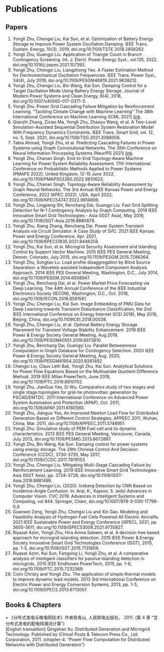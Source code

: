 # Publications

## Papers 

1. Yongli Zhu, Chengxi Liu, Kai Sun, et al. Optimization of Battery Energy Storage to Improve Power System Oscillation Damping. IEEE Trans. Sustain. Energy, 10(3), 2019, doi.org/10.1109/TSTE.2018.2858262. 
2. Yongli Zhu, Guangyi Liu. Application of Triangle Count in Branch Contingency Screening. Int. J. Electr. Power Energy Syst., vol.135, 2022. doi.org/10.1016/j.ijepes.2021.107392. 
3. Yongli Zhu, Chengxi Liu, Liangzhong Yao. A Faster Estimation Method for Electromechanical Oscillation Frequencies. IEEE Trans. Power Syst., 34(4), July 2019, doi.org/10.1109/PESGM46819.2021.9638212. 
4. Yongli Zhu, Chengxi Liu, Bin Wang, Kai Sun. Damping Control for a Target Oscillation Mode Using Battery Energy Storage. Journal of Modern Power Systems and Clean Energy, 6(4), 2018, doi.org/10.1007/s40565-017-0371-3. 
5. Yongli Zhu. Power Grid Cascading Failure Mitigation by Reinforcement Learning. “Tackling Climate Change with Machine Learning” The 38th International Conference on Machine Learning (ICML 2021) [link](https://www.climatechange.ai/papers/icml2021/30).
6. Qianzhi Zhang, Zixiao Ma, Yongli Zhu, Zhaoyu Wang, et al. A Two-Level Simulation-Assisted Sequential Distribution System Restoration Model With Frequency Dynamics Constraints. IEEE Trans. Smart Grid, vol. 12, no. 5, Sept. 2021, doi.org/10.1109/TSG.2021.3088006. 
7. Tabia Ahmad, Yongli Zhu, et al. Predicting Cascading Failures in Power Systems using Graph Convolutional Networks. The 35th Conference on Neural Information Processing Systems (NeurIPS 2021) [link](https://www.climatechange.ai/papers/neurips2021/76).
8. Yongli Zhu, Chanan Singh. End-to-End Topology-Aware Machine Learning for Power System Reliability Assessment. 17th International Conference on Probabilistic Methods Applied to Power Systems (PMAPS 2022), United Kingdom, 12-15 June 2022, doi.org/10.1109/PMAPS53380.2022.9810623.
9. Yongli Zhu, Chanan Singh. Topology-Aware Reliability Assessment by Graph Neural Networks. The 3rd Annual IEEE Kansas Power and Energy Conference, 2022 (KPEC 2022), USA, April 2022, doi.org/10.1109/KPEC54747.2022.9814806.
10. Yongli Zhu, Lingpeng Shi, Renchang Dai, Guangyi Liu. Fast Grid Splitting Detection for N-1 Contingency Analysis by Graph Computing. 2019 IEEE Innovative Smart Grid Technologies - Asia (ISGT Asia), May 2019, doi.org/10.1109/ISGT-Asia.2019.8880879.
11. Yongli Zhu, Xiang Zhang, Renchang Dai. Power System Transient Analysis via Circuit Simulator: A Case Study of SVC. 2021 IEEE Kansas Power and Energy Conference, Apr. 2021, doi.org/10.1109/KPEC51835.2021.9446258.
12. Yongli Zhu, Kai Sun, et al. Microgrid Security Assessment and Islanding Control by Support Vector Machine. 2015 IEEE PES General Meeting, Denver, Colorado, July 2015, doi.org/10.1109/PESGM.2015.7286264. 
13. Yongli Zhu, Songtao Lu. Load profile disaggregation by Blind Source Separation: a Wavelets-assisted Independent Component Analysis Approach. 2014 IEEE PES General Meeting, Washington, D.C., July 2014, doi.org/10.1109/PESGM.2014.6938947.
14. Yongli Zhu, Renchang Dai, et al. Power Market Price Forecasting via Deep Learning. The 44th Annual Conference of the IEEE Industrial Electronics Society (IECON), Washington, D.C., Oct. 2018, doi.org/10.1109/IECON.2018.8591581.
15. Yongli Zhu, Chengxi Liu, Kai Sun. Image Embedding of PMU Data for Deep Learning towards Transient Disturbance Classification, the 2nd IEEE International Conference on Energy Internet (ICEI 2018), May 2018, Beijing, China, doi.org/10.1109ICEI.2018.00038. 
16. Yongli Zhu, Chengxi Liu, et al. Optimal Battery Energy Storage Placement for Transient Voltage Stability Enhancement. 2019 IEEE Power & Energy Society General Meeting, Aug.2019, doi.org/10.1109/PESGM40551.2019.8973610. 
17. Yongli Zhu, Renchang Dai, Guangyi Liu. Parallel Betweenness Computation in Graph Database for Contingency Selection. 2020 IEEE Power & Energy Society General Meeting, Aug. 2020, doi.org/10.1109/PESGM41954.2020.9281492. 
18. Chengxi Liu, Claus Leth Bak, Yongli Zhu, Kai Sun. Analytical Solutions for Power Flow Equations Based on the Multivariate Quotient-Difference Method. 2019 IEEE Milan PowerTech, June 2019, doi.org/10.1109/PTC.2019.8810702.
19. Yongli Zhu, JianGuo Yao, Di Wu. Comparative study of two stages and single stage topologies for grid-tie photovoltaic generation by PSCAD/EMTDC. 2011 International Conference on Advanced Power System Automation and Protection (APAP), Oct. 2011, doi.org/10.1109/APAP.2011.6180580.
20. Yongli Zhu, Jianguo Yao, An Improved Newton Load Flow for Distributed Generation Based on Different Control Strategies. APPEEC 2011, Wuhan, China, Mar. 2011, doi.org/10.1109/APPEEC.2011.5748951. 
21. Yongli Zhu. Simulation study of PEM Fuel cell and its dynamic characteristics. 2013 IEEE PES General Meeting, Vancouver, Canada, July 2013, doi.org/10.1109/PESMG.2013.6672897. 
22. Yongli Zhu, Bin Wang, Kai Sun. Damping control for power systems using energy storage. The 29th Chinese Control And Decision Conference (CCDC), 3730-3735, May 2017, doi.org/10.1109/CCDC.2017.7979153.
23. Yongli Zhu, Chengxi  Liu. Mitigating Multi-Stage Cascading Failure by Reinforcement Learning. 2019 IEEE Innovative Smart Grid Technologies-Asia (ISGT Asia), pp. 3724-3728, doi.org/10.1109/ISGT-Asia.2019.8881486. 
24. Yongli Zhu, Chengxi  Liu. (2020). Iceberg Detection by CNN Based on Incidence-Angle Confusion. In: Arai, K., Kapoor, S. (eds) Advances in Computer Vision. CVC 2019. Advances in Intelligent Systems and Computing, vol 944. Springer, Cham, doi.org/10.1007/978-3-030-17798-0_6
25. Guanwei Zeng, Yongli Zhu, Chengxi  Liu and Xin Gao. Modeling and Feasibility Analysis of Hydrogen Fuel Cells Powered All Electric Aircrafts. 2021 IEEE Sustainable Power and Energy Conference (iSPEC), 2021, pp. 3605-3611, doi.org/10.1109/iSPEC53008.2021.9735827.
26. Riyasat Azim, Yongli Zhu, Hira Amna Saleem, et al. A decision tree based approach for microgrid islanding detection. 2015 IEEE Power & Energy Society Innovative Smart Grid Technologies Conference (ISGT), 2015, pp. 1-5, doi.org/10.1109/ISGT.2015.7131809.
27. Riyasat Azim, Kai Sun, Fangxing Li, Yongli Zhu, et al. A comparative analysis of intelligent classifiers for passive islanding detection in microgrids. 2015 IEEE Eindhoven PowerTech, 2015, pp. 1-6, doi.org/10.1109/PTC.2015.7232369.
28. Colin Christy and Yongli Zhu. The application of simple thermal models to improve dynamic load models. 2013 3rd International Conference on Electric Power and Energy Conversion Systems, 2013, pp. 1-5, doi.org/10.1109/EPECS.2013.6713057.


## Books & Chapters

•  《分布式发电与微电网技术》作者徐青山, 人民邮电出版社， 2011. (第 4 章 “含分布式发电的配电网潮流计算”)   
[English transaltion] Qingshan Xu. Distributed Generation and Microgrid Technology. Published by (China) Posts & Telecom Press Co., Ltd. Corporation, 2011. (chapter-4: “Power Flow Computation for Distributed Networks with Distributed Generation”)
